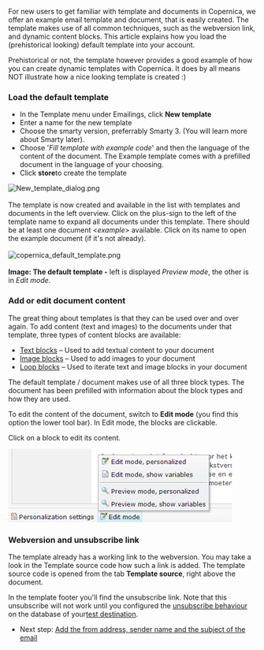 For new users to get familiar with template and documents in Copernica,
we offer an example email template and document, that is easily created.
The template makes use of all common techniques, such as the webversion
link, and dynamic content blocks. This article explains how you load the
(prehistorical looking) default template into your account.

Prehistorical or not, the template however provides a good example of
how you can create dynamic templates with Copernica. It does by all
means NOT illustrate how a nice looking template is created :)

### Load the default template

-   In the Template menu under Emailings, click **New template**
-   Enter a name for the new template
-   Choose the smarty version, preferrably Smarty 3. (You will learn
    more about Smarty later).
-   Choose '*Fill template with example code*' and then the language of
    the content of the document. The Example template comes with a
    prefilled document in the language of your choosing.
-   Click **store**to create the template

![](New_template_dialog.png "New_template_dialog.png")\
\
The template is now created and available in the list with templates and
documents in the left overview. Click on the plus-sign to the left of
the template name to expand all documents under this template. There
should be at least one document \<*example*\> available. Click on its
name to open the example document (if it's not already).\
\
![](copernica_default_template.png "copernica_default_template.png")\
\
**Image: The default template -** left is displayed *Preview mode*, the
other is in *Edit mode*. 

### **Add or edit document content**

The great thing about templates is that they can be used over and over
again. To add content (text and images) to the documents under that
template, three types of content blocks are available:

-   [Text
    blocks](https://www.copernica.com/en/support/the-text-function-for-adding-textual-content-to-your-document)
    – Used to add textual content to your document
-   [Image
    blocks](http://www.copernica.com/en/support/the-image-function-for-adding-images-to-your-document)
    – Used to add images to your document
-   [Loop
    blocks](http://www.copernica.com/en/support/the-loop-function-to-iterate-content-in-your-email)
    – Used to iterate text and image blocks in your document

The default template / document makes use of all three block types. The
document has been prefilled with information about the block types and
how they are used. 

To edit the content of the document, switch to **Edit mode** (you find
this option the lower tool bar). In Edit mode, the blocks are clickable.

Click on a block to edit its content.

![](images/switch_edit_mode_preview_mode.png)

### Webversion and unsubscribe link

The template already has a working link to the webversion. You may take
a look in the Template source code how such a link is added. The
template source code is opened from the tab **Template source**, right
above the document.

In the template footer you'll find the unsubscribe link. Note that this
unsubscribe will not work until you configured the [unsubscribe
behaviour](http://www.copernica.com/en/support/setting-unsubscribe-behaviour-for-your-database-or-collection)
on the database of your[test
destination](http://www.copernica.com/en/support/help-documentation).

-   Next step: [Add the from address, sender name and the subject of the
    email](http://www.copernica.com/en/support/editing-the-sender-and-subject-of-the-email-document)


